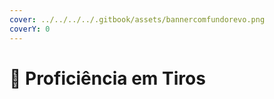 ```yaml
---
cover: ../../../../.gitbook/assets/bannercomfundorevo.png
coverY: 0
---
```


# 🎯 Proficiência em Tiros

